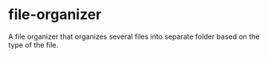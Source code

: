 # file-organizer
A file organizer that organizes several files into separate folder based on the type of the file.
